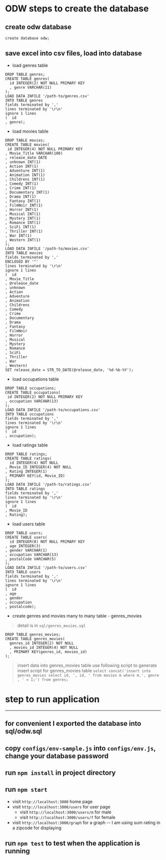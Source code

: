 # ODW steps to create the database

## create odw database

`create database odw;`

## save excel into csv files, load into database

* load genres table

```
DROP TABLE genres;
CREATE TABLE genres(
  id INTEGER(2) NOT NULL PRIMARY KEY
  , genre VARCHAR(11)
);
LOAD DATA INFILE '/path-to/genres.csv'
INTO TABLE genres
fields terminated by ','
lines terminated by '\r\n'
ignore 1 lines
(  id
, genre);
```

 * load movies table

 ```
DROP TABLE movies;
CREATE TABLE movies(
  id INTEGER(4) NOT NULL PRIMARY KEY
, Movie_Title VARCHAR(100)
, release_date DATE
, unknown INT(1)
, Action INT(1)
, Adventure INT(1)
, Animation INT(1)
, Childrens INT(1)
, Comedy INT(1)
, Crime INT(1)
, Documentary INT(1)
, Drama INT(1)
, Fantasy INT(1)
, FilmNoir INT(1)
, Horror INT(1)
, Musical INT(1)
, Mystery INT(1)
, Romance INT(1)
, SciFi INT(1)
, Thriller INT(1)
, War INT(1)
, Western INT(1)
);
LOAD DATA INFILE '/path-to/movies.csv'
INTO TABLE movies
fields terminated by ','
ENCLOSED BY '"'
lines terminated by '\r\n'
ignore 1 lines
(  id
, Movie_Title
, @release_date
, unknown
, Action
, Adventure
, Animation
, Childrens
, Comedy
, Crime
, Documentary
, Drama
, Fantasy
, FilmNoir
, Horror
, Musical
, Mystery
, Romance
, SciFi
, Thriller
, War
, Western)
SET release_date = STR_TO_DATE(@release_date, '%d-%b-%Y');
```

 * load occupations table

 ```
 DROP TABLE occupations;
CREATE TABLE occupations(
  id INTEGER(2) NOT NULL PRIMARY KEY
, occupation VARCHAR(13)
);
LOAD DATA INFILE '/path-to/occupations.csv'
INTO TABLE occupations
fields terminated by ','
lines terminated by '\r\n'
ignore 1 lines
(  id
, occupation);
```

* load ratings table

```
DROP TABLE ratings;
CREATE TABLE ratings(
  id INTEGER(4) NOT NULL
, Movie_ID INTEGER(4) NOT NULL
, Rating INTEGER(1)
, PRIMARY KEY(id, Movie_ID)
);
LOAD DATA INFILE '/path-to/ratings.csv'
INTO TABLE ratings
fields terminated by ','
lines terminated by '\r\n'
ignore 1 lines
(  id
, Movie_ID
, Rating);
```

* load users table

```
DROP TABLE users;
CREATE TABLE users(
  id INTEGER(8) NOT NULL PRIMARY KEY
, age INTEGER(3)
, gender VARCHAR(1)
, occupation VARCHAR(13)
, postalCode VARCHAR(5)
);
LOAD DATA INFILE '/path-to/users.csv'
INTO TABLE users
fields terminated by ','
lines terminated by '\r\n'
ignore 1 lines
(  id
, age
, gender
, occupation
, postalcode);

```

* create genres and movies many to many table - genres_movies

> detail is in `sql/genres_movies.sql`


```
DROP TABLE genres_movies;
CREATE TABLE genres_movies(
  genres_id INTEGER(2) NOT NULL
  , movies_id INTEGER(4) NOT NULL
  , PRIMARY KEY(genres_id, movies_id)
);
```
> insert data into genres_movies table
> use following script to generate insert script for genres_movies table
> `select concat('insert into genres_movies select id, ', id, ' from movies m where m.', genre , ' = 1;') from genres;`

# step to run application

---
for convenient I exported the database into sql/odw.sql
---

## copy `configs/env-sample.js` into `configs/env.js`, change your database password
## run `npm install` in project directory

## run `npm start`

* visit `http://localhost:3000` home page
* visit `http://localhost:3000/users` for user page
	* visit `http://localhost:3000/users/m` for male
	* visit `http://localhost:3000/users/f` for female
* visit `http://localhost:3000/graph` for a graph -- I am using sum rating in a zipcode for displaying

## run `npm test` to test when the application is running

